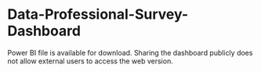 # Data-Professional-Survey-Dashboard
Power BI file is available for download. Sharing the dashboard publicly does not allow external users to access the web version.
